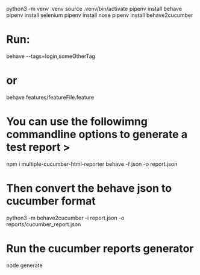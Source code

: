 python3 -m venv .venv
source .venv/bin/activate
pipenv install behave
pipenv install selenium
pipenv install nose
pipenv install behave2cucumber
# Run: 
behave --tags=login,someOtherTag
# or 
behave features/featureFile.feature
# You can use the followimng commandline options to generate a test report > 
npm i multiple-cucumber-html-reporter
behave -f json -o report.json

# Then convert the behave json to cucumber format
python3 -m behave2cucumber -i report.json -o reports/cucumber_report.json

# Run the cucumber reports generator
node generate